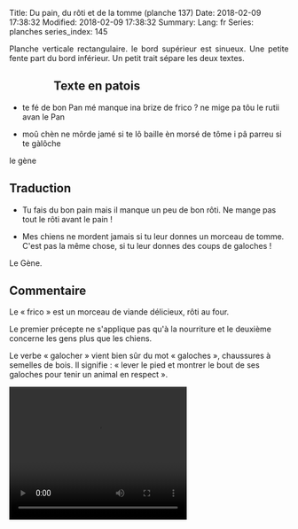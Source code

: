 Title: Du pain, du rôti et de la tomme (planche 137)
Date: 2018-02-09 17:38:32
Modified: 2018-02-09 17:38:32
Summary: 
Lang: fr
Series: planches
series_index: 145

<p style="text-align: justify;">Planche verticale rectangulaire. le
bord supérieur est sinueux. Une petite fente part du bord
inférieur. Un petit trait sépare les deux textes.</p>

<figure class="image-block" style="float: left;">
  <img alt="" src="{static}/images/planche_137.png">
  <figcaption style="max-width: 218px"></figcaption>
</figure>

## Texte en patois

- te fé de bon Pan mé manque ina brize de frico ?  ne mige pa tôu le
  rutii avan le Pan

- moû chèn ne môrde jamé si te lô baille èn morsé de tôme i pâ parreu
  si te gàlôche

le  gène

## Traduction

- Tu fais du bon pain mais il manque un peu de bon rôti. Ne mange pas
  tout le rôti avant le pain !

- Mes chiens ne mordent jamais si tu leur donnes un morceau de
  tomme. C'est pas la même chose, si tu leur donnes des coups de
  galoches !

Le Gène.

## Commentaire

Le « frico » est un morceau de viande délicieux, rôti au four.

Le premier précepte ne s'applique pas qu'à la nourriture et le
deuxième concerne les gens plus que les chiens.

Le verbe « galocher » vient bien sûr du mot « galoches », chaussures à
semelles de bois. Il signifie : « lever le pied et montrer le bout de
ses galoches pour tenir un animal en respect ».

<video width="320" height="240" controls>
  <source src="https://d1njpgd0ygatdn.cloudfront.net/video_137.mp4" type="video/mp4">
</video>
